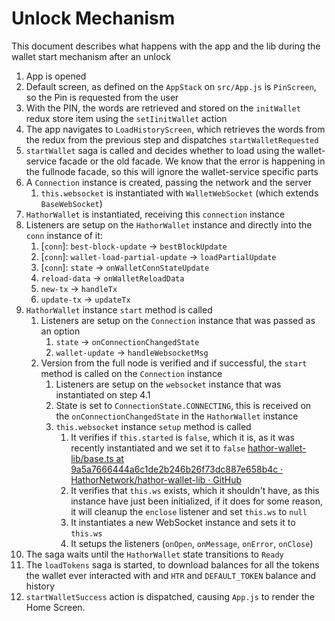 # Unlock Mechanism

This document describes what happens with the app and the lib during the wallet start mechanism after an unlock

1. App is opened
1. Default screen, as defined on the `AppStack` on `src/App.js` is `PinScreen`, so the Pin is requested from the user
1. With the PIN, the words are retrieved and stored on the `initWallet` redux store item using the `setIinitWallet` action
1. The app navigates to `LoadHistoryScreen`, which retrieves the words from the redux from the previous step and dispatches `startWalletRequested`
1. `startWallet` saga is called and decides whether to load using the wallet-service facade or the old facade. We know that the error is happening in the fullnode facade, so this will ignore the wallet-service specific parts
1. A `Connection` instance is created, passing the network and the server
	1. `this.websocket` is instantiated with `WalletWebSocket` (which extends `BaseWebSocket`)
1. `HathorWallet` is instantiated, receiving this `connection` instance
1. Listeners are setup on the `HathorWallet` instance and directly into the `conn` instance of it:
	1. [`conn`]: `best-block-update` → `bestBlockUpdate`
	1. [`conn`]: `wallet-load-partial-update` → `loadPartialUpdate`
	1. [`conn`]: `state` → `onWalletConnStateUpdate`
	1. `reload-data` → `onWalletReloadData`
	1. `new-tx` → `handleTx`
	1. `update-tx` → `updateTx`
1. `HathorWallet` instance `start` method is called
	1. Listeners are setup on the `Connection` instance that was passed as an option
		1. `state` → `onConnectionChangedState`
		1. `wallet-update` → `handleWebsocketMsg`
	1. Version from the full node is verified and if successful, the `start` method is called on the `Connection` instance
		1. Listeners are setup on the `websocket` instance that was instantiated on step 4.1
		1. State is set to `ConnectionState.CONNECTING`, this is received on the `onConnectionChangedState` in the `HathorWallet` instance
		1. `this.websocket` instance `setup` method is called
			1. It verifies if `this.started` is `false`, which it is, as it was recently instantiated and we set it to `false` [hathor-wallet-lib/base.ts at 9a5a7666444a6c1de2b246b26f73dc887e658b4c · HathorNetwork/hathor-wallet-lib · GitHub](https://github.com/HathorNetwork/hathor-wallet-lib/blob/9a5a7666444a6c1de2b246b26f73dc887e658b4c/src/websocket/base.ts#L88)
			1. It verifies that `this.ws` exists, which it shouldn't have, as this instance have just been initialized, if it does for some reason, it will cleanup the `enclose` listener and set `this.ws` to `null`
			1. It instantiates a new WebSocket instance and sets it to `this.ws` 
			1. It setups the listeners (`onOpen`, `onMessage`, `onError`, `onClose`)
1. The saga waits until the `HathorWallet` state transitions to `Ready`
1. The `loadTokens` saga is started, to download balances for all the tokens the wallet ever interacted with and `HTR` and `DEFAULT_TOKEN` balance and history
1. `startWalletSuccess` action is dispatched, causing `App.js` to render the Home Screen.

